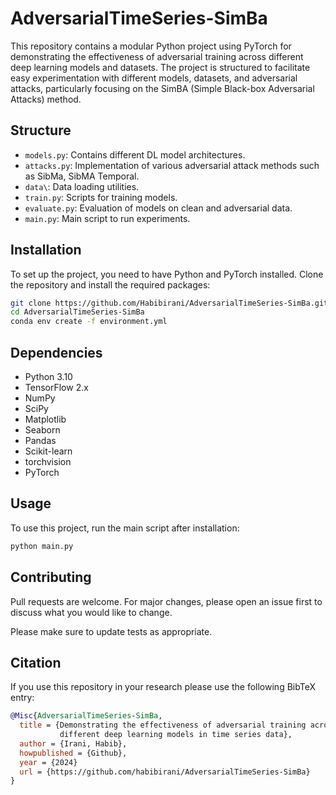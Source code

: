# AdversarialTimeSeries-SimBa

This repository contains a modular Python project using PyTorch for demonstrating the effectiveness of adversarial training across different deep learning models and datasets. The project is structured to facilitate easy experimentation with different models, datasets, and adversarial attacks, particularly focusing on the SimBA (Simple Black-box Adversarial Attacks) method.

## Structure
- `models.py`: Contains different DL model architectures.
- `attacks.py`: Implementation of various adversarial attack methods such as SibMa, SibMA Temporal.
- `data\`: Data loading utilities.
- `train.py`: Scripts for training models.
- `evaluate.py`: Evaluation of models on clean and adversarial data.
- `main.py`: Main script to run experiments.

## Installation

To set up the project, you need to have Python and PyTorch installed. Clone the repository and install the required packages:

```bash
git clone https://github.com/Habibirani/AdversarialTimeSeries-SimBa.git
cd AdversarialTimeSeries-SimBa
conda env create -f environment.yml

```

## Dependencies
- Python 3.10
- TensorFlow 2.x
- NumPy
- SciPy
- Matplotlib
- Seaborn
- Pandas
- Scikit-learn
- torchvision
- PyTorch


## Usage

To use this project, run the main script after installation:

```bash
python main.py

```

<!-- CONTRIBUTING -->
## Contributing
Pull requests are welcome. For major changes, please open an issue first to discuss what you would like to change.

Please make sure to update tests as appropriate.


<!-- CITATION -->
## Citation
If you use this repository in your research please use the following BibTeX entry:

```bibtex
@Misc{AdversarialTimeSeries-SimBa,
  title = {Demonstrating the effectiveness of adversarial training across 
           different deep learning models in time series data},
  author = {Irani, Habib},
  howpublished = {Github},
  year = {2024}
  url = {https://github.com/habibirani/AdversarialTimeSeries-SimBa}
}
```
